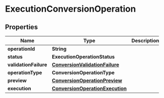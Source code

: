 

# ExecutionConversionOperation


## Properties

| Name | Type | Description | Notes |
|------------ | ------------- | ------------- | -------------|
|**operationId** | **String** |  |  |
|**status** | **ExecutionOperationStatus** |  |  |
|**validationFailure** | [**ConversionValidationFailure**](ConversionValidationFailure.md) |  |  [optional] |
|**operationType** | **ConversionOperationType** |  |  |
|**preview** | [**ConversionOperationPreview**](ConversionOperationPreview.md) |  |  [optional] |
|**execution** | [**ConversionOperationExecution**](ConversionOperationExecution.md) |  |  [optional] |



